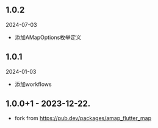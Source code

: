 ## 1.0.2
2024-07-03
* 添加AMapOptions枚举定义

## 1.0.1
2024-01-03
* 添加workflows

## 1.0.0+1 - 2023-12-22.
* fork from https://pub.dev/packages/amap_flutter_map


